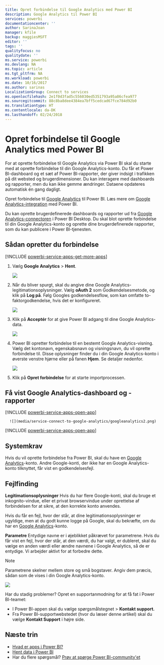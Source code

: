 ```yaml
---
title: Opret forbindelse til Google Analytics med Power BI
description: Google Analytics til Power BI
services: powerbi
documentationcenter: ''
author: SarinaJoan
manager: kfile
backup: maggiesMSFT
editor: ''
tags: ''
qualityfocus: no
qualitydate: ''
ms.service: powerbi
ms.devlang: NA
ms.topic: article
ms.tgt_pltfrm: NA
ms.workload: powerbi
ms.date: 10/16/2017
ms.author: sarinas
LocalizationGroup: Connect to services
ms.openlocfilehash: 2e1f0d3fad5c556030ed5351793a95a86cfea977
ms.sourcegitcommit: 88c8ba8dee4384ea7bff5cedcad67fce784d92b0
ms.translationtype: HT
ms.contentlocale: da-DK
ms.lasthandoff: 02/24/2018
---
```

# <a name="connect-to-google-analytics-with-power-bi"></a>Opret forbindelse til Google Analytics med Power BI
For at oprette forbindelse til Google Analytics via Power BI skal du starte med at oprette forbindelse til din Google Analytics-konto. Du får et Power BI-dashboard og et sæt af Power BI-rapporter, der giver indsigt i trafikken på dit websted og brugerdimensioner. Du kan interagere med dashboards og rapporter, men du kan ikke gemme ændringer. Dataene opdateres automatisk én gang dagligt.

Opret forbindelse til [Google Analytics](https://app.powerbi.com/getdata/services/google-analytics) til Power BI. Læs mere om [Google Analytics-integration](https://powerbi.microsoft.com/integrations/google-analytics) med Power BI.

Du kan oprette brugerdefinerede dashboards og rapporter ud fra [Google Analytics-connectoren](service-google-analytics-connector.md) i Power BI Desktop. Du skal blot oprette forbindelse til din Google Analytics-konto og oprette dine brugerdefinerede rapporter, som du kan publicere i Power BI-tjenesten.

## <a name="how-to-connect"></a>Sådan opretter du forbindelse
[!INCLUDE [powerbi-service-apps-get-more-apps](./includes/powerbi-service-apps-get-more-apps.md)]

1. Vælg **Google Analytics** \> **Hent**.
   
   ![](media/service-connect-to-google-analytics/ga.png)
2. Når du bliver spurgt, skal du angive dine Google Analytics-legitimationsoplysninger. Vælg **oAuth 2** som Godkendelsesmetode, og klik på **Log på**. Følg Googles godkendelsesflow, som kan omfatte to-faktorgodkendelse, hvis det er konfigureret.
   
   ![](media/service-connect-to-google-analytics/creds.png)
3. Klik på **Acceptér** for at give Power BI adgang til dine Google Analytics-data.
   
   ![](media/service-connect-to-google-analytics/googleanalytics.png)
4. Power BI opretter forbindelse til en bestemt Google Analytics-visning. Vælg det kontonavn, egenskabsnavn og visningsnavn, du vil oprette forbindelse til. Disse oplysninger finder du i din Google Analytics-konto i øverste venstre hjørne eller på fanen **Hjem**. Se detaljer nedenfor. 
   
   ![](media/service-connect-to-google-analytics/params2.png)
5. Klik på **Opret forbindelse** for at starte importprocessen. 

## <a name="view-the-google-analytics-dashboard-and-reports"></a>Få vist Google Analytics-dashboard og -rapporter
[!INCLUDE [powerbi-service-apps-open-app](./includes/powerbi-service-apps-open-app.md)]

      ![](media/service-connect-to-google-analytics/googleanalytics2.png)

[!INCLUDE [powerbi-service-apps-open-app](./includes/powerbi-service-apps-what-now.md)]

## <a name="system-requirements"></a>Systemkrav
Hvis du vil oprette forbindelse fra Power BI, skal du have en [Google Analytics](https://www.google.com/analytics/)-konto. Andre Google-konti, der ikke har en Google Analytics-konto tilknyttet, får vist en godkendelsesfejl.

## <a name="troubleshooting"></a>Fejlfinding
**Legitimationsoplysninger** Hvis du har flere Google-konti, skal du bruge et inkognito-vindue, eller et privat browservindue under oprettelse af forbindelsen for at sikre, at den korrekte konto anvendes.

Hvis du får en fejl, hvor der står, at dine legitimationsoplysninger er ugyldige, men at du godt kunne logge på Google, skal du bekræfte, om du har en [Google Analytics](https://www.google.com/analytics/)-konto.

**Parametre** Entydige navne er i øjeblikket påkrævet for parametrene. Hvis du får vist en fejl, hvor der står, at den værdi, du har valgt, er dubleret, skal du vælge en anden værdi eller ændre navnene i Google Analytics, så de er entydige. Vi arbejder aktivt for at forbedre dette.

>[!NOTE]
>Parametrene skelner mellem store og små bogstaver. Angiv dem præcis, sådan som de vises i din Google Analytics-konto.

![](media/service-connect-to-google-analytics/pbi_googleanalytics1.png)

Har du stadig problemer? Opret en supportanmodning for at få fat i Power BI-teamet:

* I Power BI-appen skal du vælge spørgsmålstegnet \> **Kontakt support.**
* Fra Power BI-supportwebstedet (hvor du læser denne artikel) skal du vælge **Kontakt Support** i højre side.

## <a name="next-steps"></a>Næste trin
* [Hvad er apps i Power BI?](service-install-use-apps.md)
* [Hent data i Power BI](service-get-data.md)
* Har du flere spørgsmål? [Prøv at spørge Power BI-community'et](http://community.powerbi.com/)

